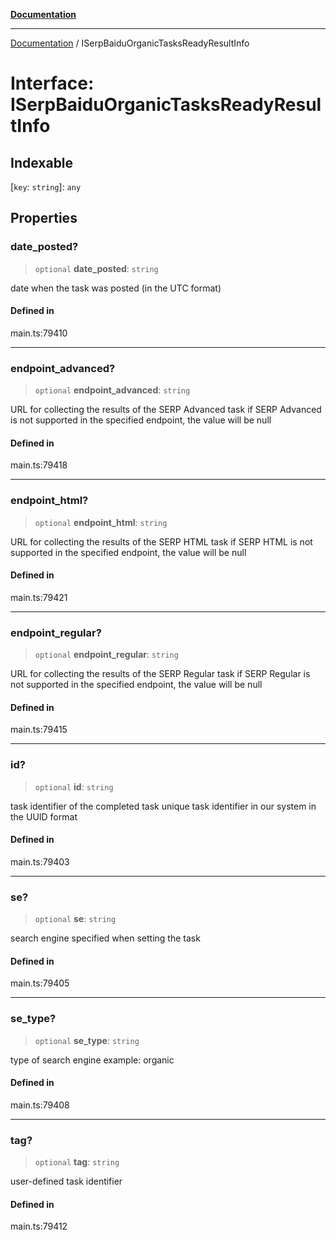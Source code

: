 [**Documentation**](../README.md)

***

[Documentation](../README.md) / ISerpBaiduOrganicTasksReadyResultInfo

# Interface: ISerpBaiduOrganicTasksReadyResultInfo

## Indexable

 \[`key`: `string`\]: `any`

## Properties

### date\_posted?

> `optional` **date\_posted**: `string`

date when the task was posted (in the UTC format)

#### Defined in

main.ts:79410

***

### endpoint\_advanced?

> `optional` **endpoint\_advanced**: `string`

URL for collecting the results of the SERP Advanced task
if SERP Advanced is not supported in the specified endpoint, the value will be null

#### Defined in

main.ts:79418

***

### endpoint\_html?

> `optional` **endpoint\_html**: `string`

URL for collecting the results of the SERP HTML task
if SERP HTML is not supported in the specified endpoint, the value will be null

#### Defined in

main.ts:79421

***

### endpoint\_regular?

> `optional` **endpoint\_regular**: `string`

URL for collecting the results of the SERP Regular task
if SERP Regular is not supported in the specified endpoint, the value will be null

#### Defined in

main.ts:79415

***

### id?

> `optional` **id**: `string`

task identifier of the completed task
unique task identifier in our system in the UUID format

#### Defined in

main.ts:79403

***

### se?

> `optional` **se**: `string`

search engine specified when setting the task

#### Defined in

main.ts:79405

***

### se\_type?

> `optional` **se\_type**: `string`

type of search engine
example: organic

#### Defined in

main.ts:79408

***

### tag?

> `optional` **tag**: `string`

user-defined task identifier

#### Defined in

main.ts:79412
